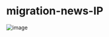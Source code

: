 # migration-news-IP
![image](https://github.com/rolling-scopes-school/damaloonazhret-JSFE2023Q1/assets/84859209/1ef8502f-cba6-4952-9e98-7d0ade434e05)
